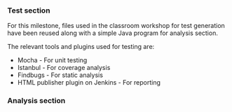 ### Test section
For this milestone, files used in the classroom workshop for test generation have been reused along with a simple Java program for analysis section.

The relevant tools and plugins used for testing are:
<ul>
<li> Mocha - For unit testing </li> 
<li> Istanbul - For coverage analysis </li>
<li> Findbugs - For static analysis </li>
<li> HTML publisher plugin on Jenkins - For reporting </li>
</ul>

### Analysis section





